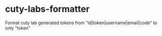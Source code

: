 # cuty-labs-formatter
Format cuty lab generated tokens from "id|token|username|email|code" to only "token"
